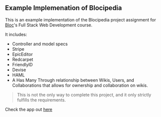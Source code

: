 ## Example Implemenation of Blocipedia

This is an example implementation of the Blocipedia project assignment for [Bloc](https://www.bloc.io)'s Full Stack Web Development course. 

It includes:

- Controller and model specs
- Stripe
- EpicEditor
- Redcarpet
- FriendlyID
- Devise
- HAML
- A Has Many Through relationship between Wikis, Users, and Collaborations that allows for ownership and collaboration on wikis.

> This is not the only way to complete this project, and it only strictly fulfills the requirements.

Check the app out [here](http://blocipedia-example.herokuapp.com/)